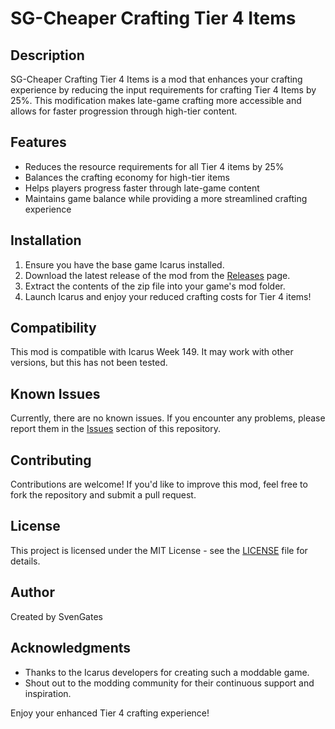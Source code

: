 # SG-Cheaper Crafting Tier 4 Items

## Description

SG-Cheaper Crafting Tier 4 Items is a mod that enhances your crafting experience by reducing the input requirements for crafting Tier 4 Items by 25%. This modification makes late-game crafting more accessible and allows for faster progression through high-tier content.

## Features

- Reduces the resource requirements for all Tier 4 items by 25%
- Balances the crafting economy for high-tier items
- Helps players progress faster through late-game content
- Maintains game balance while providing a more streamlined crafting experience

## Installation

1. Ensure you have the base game Icarus installed.
2. Download the latest release of the mod from the [Releases](https://github.com/SvenGates/Icarus-Mods/SG-Cheaper-Crafting-Tier-4-Items/releases) page.
3. Extract the contents of the zip file into your game's mod folder.
4. Launch Icarus and enjoy your reduced crafting costs for Tier 4 items!

## Compatibility

This mod is compatible with Icarus Week 149. It may work with other versions, but this has not been tested.

## Known Issues

Currently, there are no known issues. If you encounter any problems, please report them in the [Issues](https://github.com/SvenGates/Icarus-Mods/SG-Cheaper-Crafting-Tier-4-Items/issues) section of this repository.

## Contributing

Contributions are welcome! If you'd like to improve this mod, feel free to fork the repository and submit a pull request.

## License

This project is licensed under the MIT License - see the [LICENSE](LICENSE) file for details.

## Author

Created by SvenGates

## Acknowledgments

- Thanks to the Icarus developers for creating such a moddable game.
- Shout out to the modding community for their continuous support and inspiration.

Enjoy your enhanced Tier 4 crafting experience!